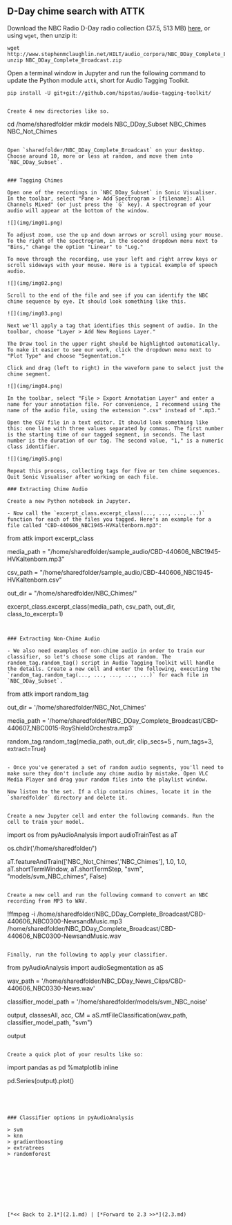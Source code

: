

## D-Day chime search with ATTK

 Download the NBC Radio D-Day radio collection (37.5, 513 MB) [here](http://www.stephenmclaughlin.net/HILT/audio_corpora/NBC_DDay_Complete_Broadcast.zip), or using `wget`, then unzip it:

```
wget http://www.stephenmclaughlin.net/HILT/audio_corpora/NBC_DDay_Complete_Broadcast.zip
unzip NBC_DDay_Complete_Broadcast.zip
```


Open a terminal window in Jupyter and run the following command to update the Python module `attk`, short for Audio Tagging Toolkit.

```
pip install -U git+git://github.com/hipstas/audio-tagging-toolkit/
```


```

Create 4 new directories like so.

```
cd /home/sharedfolder
mkdir models NBC_DDay_Subset NBC_Chimes NBC_Not_Chimes
```

Open `sharedfolder/NBC_DDay_Complete_Broadcast` on your desktop. Choose around 10, more or less at random, and move them into `NBC_DDay_Subset`.


### Tagging Chimes

Open one of the recordings in `NBC_DDay_Subset` in Sonic Visualiser. In the toolbar, select "Pane > Add Spectrogram > [filename]: All Channels Mixed" (or just press the `G` key). A spectrogram of your audio will appear at the bottom of the window.

![](img/img01.png)

To adjust zoom, use the up and down arrows or scroll using your mouse. To the right of the spectrogram, in the second dropdown menu next to "Bins," change the option "Linear" to "Log."

To move through the recording, use your left and right arrow keys or scroll sideways with your mouse. Here is a typical example of speech audio.

![](img/img02.png)

Scroll to the end of the file and see if you can identify the NBC chime sequence by eye. It should look something like this.

![](img/img03.png)

Next we'll apply a tag that identifies this segment of audio. In the toolbar, choose "Layer > Add New Regions Layer."

The Draw tool in the upper right should be highlighted automatically. To make it easier to see our work, click the dropdown menu next to "Plot Type" and choose "Segmentation."

Click and drag (left to right) in the waveform pane to select just the chime segment.

![](img/img04.png)

In the toolbar, select "File > Export Annotation Layer" and enter a name for your annotation file. For convenience, I recommend using the name of the audio file, using the extension ".csv" instead of ".mp3."

Open the CSV file in a text editor. It should look something like this: one line with three values separated by commas. The first number is the starting time of our tagged segment, in seconds. The last number is the duration of our tag. The second value, "1," is a numeric class identifier.

![](img/img05.png)

Repeat this process, collecting tags for five or ten chime sequences. Quit Sonic Visualiser after working on each file.

### Extracting Chime Audio

Create a new Python notebook in Jupyter.

- Now call the `excerpt_class.excerpt_class(..., ..., ..., ...)` function for each of the files you tagged. Here's an example for a file called "CBD-440606_NBC1945-HVKaltenborn.mp3":

```
from attk import excerpt_class

media_path = "/home/sharedfolder/sample_audio/CBD-440606_NBC1945-HVKaltenborn.mp3"

csv_path = "/home/sharedfolder/sample_audio/CBD-440606_NBC1945-HVKaltenborn.csv"

out_dir = "/home/sharedfolder/NBC_Chimes/"

excerpt_class.excerpt_class(media_path, csv_path, out_dir, class_to_excerpt=1)


```


### Extracting Non-Chime Audio

- We also need examples of non-chime audio in order to train our classifier, so let's choose some clips at random. The random_tag.random_tag() script in Audio Tagging Toolkit will handle the details. Create a new cell and enter the following, executing the `random_tag.random_tag(..., ..., ..., ..., ...)` for each file in `NBC_DDay_Subset`.

```
from attk import random_tag

out_dir = '/home/sharedfolder/NBC_Not_Chimes'

media_path = '/home/sharedfolder/NBC_DDay_Complete_Broadcast/CBD-440607_NBC0015-RoyShieldOrchestra.mp3'

random_tag.random_tag(media_path, out_dir, clip_secs=5 , num_tags=3, extract=True)
```

- Once you've generated a set of random audio segments, you'll need to make sure they don't include any chime audio by mistake. Open VLC Media Player and drag your random files into the playlist window.

Now listen to the set. If a clip contains chimes, locate it in the `sharedfolder` directory and delete it.


Create a new Jupyter cell and enter the following commands. Run the cell to train your model.

```
import os
from pyAudioAnalysis import audioTrainTest as aT

os.chdir('/home/sharedfolder/')

aT.featureAndTrain(['NBC_Not_Chimes','NBC_Chimes'], 1.0, 1.0, aT.shortTermWindow, aT.shortTermStep, "svm", "models/svm_NBC_chimes", False)

```

Create a new cell and run the following command to convert an NBC recording from MP3 to WAV.

```
!ffmpeg -i /home/sharedfolder/NBC_DDay_Complete_Broadcast/CBD-440606_NBC0300-NewsandMusic.mp3 /home/sharedfolder/NBC_DDay_Complete_Broadcast/CBD-440606_NBC0300-NewsandMusic.wav
```

Finally, run the following to apply your classifier.

```
from pyAudioAnalysis import audioSegmentation as aS

wav_path = '/home/sharedfolder/NBC_DDay_News_Clips/CBD-440606_NBC0330-News.wav'

classifier_model_path = '/home/sharedfolder/models/svm_NBC_noise'

output, classesAll, acc, CM = aS.mtFileClassification(wav_path, classifier_model_path, "svm")

output
```

Create a quick plot of your results like so:

```
import pandas as pd
%matplotlib inline

pd.Series(output).plot()
```




### Classifier options in pyAudioAnalysis

> svm
> knn
> gradientboosting
> extratrees
> randomforest









[*<< Back to 2.1*](2.1.md) | [*Forward to 2.3 >>*](2.3.md)
